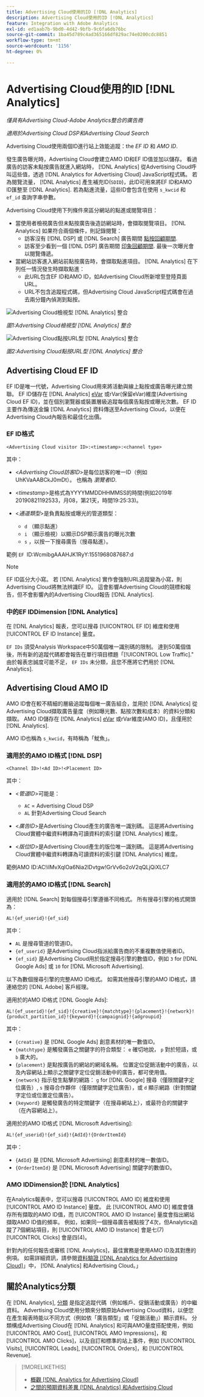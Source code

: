 ```yaml
---
title: Advertising Cloud使用的ID [!DNL Analytics]
description: Advertising Cloud使用的ID [!DNL Analytics]
feature: Integration with Adobe Analytics
exl-id: ed1aab7b-9bd0-4d42-9bfb-9c6fa6db76bc
source-git-commit: 1ba45d789c4ad365166df829ac74e0200cdc8851
workflow-type: tm+mt
source-wordcount: '1156'
ht-degree: 0%

---
```


# Advertising Cloud使用的ID [!DNL Analytics]

*僅具有Advertising Cloud-Adobe Analytics整合的廣告商*

*適用於Advertising Cloud DSP和Advertising Cloud Search*

Advertising Cloud使用兩個ID進行站上效能追蹤：the *EF ID* 和 *AMO ID*.

發生廣告曝光時，Advertising Cloud會建立AMO ID和EF ID值並加以儲存。 看過廣告的訪客未點按廣告就進入網站時， [!DNL Analytics] 從Advertising Cloud呼叫這些值，透過 [!DNL Analytics for Advertising Cloud] JavaScript程式碼。 若為閱覽流量， [!DNL Analytics] 產生補充ID(`SDID`)，此ID可用來將EF ID和AMO ID匯整至 [!DNL Analytics]. 若為點進流量，這些ID會包含在使用 `s_kwcid` 和 `ef_id` 查詢字串參數。

Advertising Cloud使用下列條件來區分網站的點進或閱覽項目：

* 當使用者檢視廣告但未點按廣告後造訪網站時，會擷取閱覽項目。 [!DNL Analytics] 如果符合兩個條件，則記錄閱覽：
   * 訪客沒有 [!DNL DSP] 或 [!DNL Search] 廣告期間 [點按回顧期間](#lookback-a4adc).
   * 訪客至少看到一個 [!DNL DSP] 廣告期間 [印象回顧期間](#lookback-a4adc). 最後一次曝光會以閱覽傳遞。
* 當網站訪客進入網站前點按廣告時，會擷取點進項目。 [!DNL Analytics] 在下列任一情況發生時擷取點進：
   * 此URL包含EF ID和AMO ID，如Advertising Cloud所新增至登陸頁面URL。
   * URL不包含追蹤程式碼，但Advertising Cloud JavaScript程式碼會在過去兩分鐘內偵測到點按。

![Advertising Cloud檢視型 [!DNL Analytics] 整合](/help/integrations/assets/a4adc-view-through-process.png)

*圖1:Advertising Cloud檢視型 [!DNL Analytics] 整合*

![Advertising Cloud點按URL型 [!DNL Analytics] 整合](/help/integrations/assets/a4adc-click-through-process.png)

*圖2:Advertising Cloud點按URL型 [!DNL Analytics] 整合*

## Advertising Cloud EF ID

EF ID是唯一代號，Advertising Cloud用來將活動與線上點按或廣告曝光建立關聯。 EF ID儲存在 [!DNL Analytics] [eVar](https://experienceleague.adobe.com/docs/analytics/components/dimensions/evar.html) 或rVar(保留eVar)維度(Advertising Cloud EF ID)，並在個別瀏覽器或裝置層級追蹤每個廣告點按或曝光次數。 EF ID主要作為傳送金鑰 [!DNL Analytics] 資料傳送至Advertising Cloud，以便在Advertising Cloud內報告和最佳化出價。

### EF ID格式

```<Advertising Cloud visitor ID>:<timestamp>:<channel type>```

<!-- <*Advertising Cloud visitor ID*>:<*timestamp*>:<*channel type*> -->

其中：

* &lt;*Advertising Cloud訪客ID*>是每位訪客的唯一ID（例如UhKVaAABCkJ0mDt）。 也稱為 *瀏覽者ID*.

* &lt;*timestamp*>是格式為YYYYMMDDHHMMSS的時間(例如2019年20190821192533，月08，第21天，時間19:25:33)。

* &lt;*通道類型*>是負責點按或曝光的管道類型：

   * `d` （顯示點進）
   * `i` （顯示檢視）以顯示DSP顯示廣告的曝光次數
   * `s` ，以按一下搜尋廣告（搜尋點進）。

範例 `EF `ID:WcmibgAAAHJK1RyY:1551968087687:d

>[!NOTE]
>
>EF ID區分大小寫。 若 [!DNL Analytics] 實作會強制URL追蹤變為小寫，則Advertising Cloud將無法辨識EF ID。 這會影響Advertising Cloud的競標和報告，但不會影響內的Advertising Cloud報告 [!DNL Analytics].

### 中的EF IDDimension [!DNL Analytics]

在 [!DNL Analytics] 報表，您可以搜尋 [!UICONTROL EF ID] 維度和使用 [!UICONTROL EF ID Instance] 量度。

`EF IDs` 須受Analysis Workspace中50萬個唯一識別碼的限制。 達到50萬個值後，所有新的追蹤代碼都會報告在單行項目標題「[!UICONTROL Low Traffic].&quot; 由於報表忠誠度可能不足， `EF IDs` 未分類，且您不應將它們用於 [!DNL Analytics].

## Advertising Cloud AMO ID

AMO ID會在較不精細的層級追蹤每個唯一廣告組合，並用於 [!DNL Analytics] 從Advertising Cloud擷取廣告量度（例如曝光數、點按次數和成本）的資料分類和擷取。 AMO ID儲存在 [!DNL Analytics] [eVar](https://experienceleague.adobe.com/docs/analytics/components/dimensions/evar.html) 或rVar維度(AMO ID)，且僅用於 [!DNL Analytics].

AMO ID也稱為 `s_kwcid`，有時稱為「魷魚」。

### 適用於的AMO ID格式 [!DNL DSP]

```<Channel ID>!<Ad ID>!<Placement ID>```

其中：

* &lt;*管道ID*>可能是：

   * `AC` = Advertising Cloud DSP
   * `AL` 針對Advertising Cloud Search

* &lt;*廣告ID*>是Advertising Cloud產生的廣告唯一識別碼。 這是將Advertising Cloud實體中繼資料轉譯為可讀資料的索引鍵 [!DNL Analytics] 維度。

* &lt;*版位ID*>是Advertising Cloud產生的版位唯一識別碼。 這是將Advertising Cloud實體中繼資料轉譯為可讀資料的索引鍵 [!DNL Analytics] 維度。

<!-- <*Channel ID*>!<*Ad ID*>!<*Placement ID*>

where:

* <*Channel ID*> may be:

    * `AC` = Advertising Cloud DSP
    * `AL` for Advertising Cloud Search

* <*Ad ID*> is used an Advertising Cloud-generated unique identifier for an ad. It serves as a key for translating Advertising Cloud entity metadata into readable [!DNL Analytics] dimensions.

* <*Placement ID*> is an Advertising Cloud-generated unique identifier for an placement. It serves as a key for translating Advertising Cloud entity metadata into readable [!DNL Analytics] dimensions.
 -->

範例AMO ID:AC!iIMvXqlOa6Nia2lDvtgw!GrVv6o2oV2qQLjQiXLC7

### 適用於的AMO ID格式 [!DNL Search]

適用於 [!DNL Search] 對每個搜尋引擎遵循不同格式。 所有搜尋引擎的格式開頭為：

```AL!{ef_userid}!{ef_sid}```

其中：

* `AL` 是搜尋管道的管道ID。
* `{ef_userid}` 是Advertising Cloud指派給廣告商的不重複數值使用者ID。
* `{ef_sid}` 是Advertising Cloud用於指定搜尋引擎的數值ID，例如 `3` for [!DNL Google Ads] 或 `10` for [!DNL Microsoft Advertising].

以下為數個搜尋引擎的完整AMO ID格式。 如需其他搜尋引擎的AMO ID格式，請連絡您的 [!DNL Adobe] 客戶經理。

適用於的AMO ID格式 [!DNL Google Ads]:

```AL!{ef_userid}!{ef_sid}!{creative}!{matchtype}!{placement}!{network}!{product_partition_id}!{keyword}!{campaignid}!{adgroupid}```

其中：

* `{creative}` 是 [!DNL Google Ads] 創意素材的唯一數值ID。
* `{matchtype}` 是觸發廣告之關鍵字的符合類型： `e` 確切地說， `p` 對於短語，或 `b` 廣大的。
* `{placement}` 是點按廣告的網站的網域名稱。 位置定位促銷活動中的廣告，以及內容網站上顯示之關鍵字定位促銷活動中的廣告，都可使用值。
* `{network}` 指示發生點擊的網路：  `g` for [!DNL Google] 搜尋（僅限關鍵字定位廣告）, `s` 搜尋合作夥伴（僅限關鍵字定位廣告），或 `d` 顯示網路（針對關鍵字定位或位置定位廣告）。
* `{keyword}` 是觸發廣告的特定關鍵字（在搜尋網站上），或最符合的關鍵字（在內容網站上）。

適用於的AMO ID格式 [!DNL Microsoft Advertising]:

```AL!{ef_userid}!{ef_sid}!{AdId}!{OrderItemId}```

其中：

* `{AdId}` 是 [!DNL Microsoft Advertising] 創意素材的唯一數值ID。
* `{OrderItemId}` 是 [!DNL Microsoft Advertising] 關鍵字的數值ID。

### AMO IDDimension於 [!DNL Analytics]

在Analytics報表中，您可以搜尋 [!UICONTROL AMO ID] 維度和使用 [!UICONTROL AMO ID Instance] 量度。 此 [!UICONTROL AMO ID] 維度會儲存所有擷取的AMO ID值，而 [!UICONTROL AMO ID Instance] 量度會指出網站擷取AMO ID值的頻率。 例如，如果同一個搜尋廣告被點按了4次，但Analytics追蹤了7個網站項目，則 [!UICONTROL AMO ID Instance] 會是七(7) [!UICONTROL Clicks] 會是四(4)。

針對內的任何報告或審核 [!DNL Analytics]，最佳實務是使用AMO ID及其對應的例項。 如需詳細資訊，請參閱[資料驗證 [!DNL Analytics for Advertising Cloud]](data-variances.md#data-validation)」中， [!DNL Analytics] 和Advertising Cloud。」

## 關於Analytics分類

在 [!DNL Analytics], [分類](https://experienceleague.adobe.com/docs/analytics/components/classifications/c-classifications.html) 是指定追蹤代碼（例如帳戶、促銷活動或廣告）的中繼資料。 Advertising Cloud使用分類來分類原始Advertising Cloud資料，以便您在產生報表時能以不同方式（例如依「廣告類型」或「促銷活動」）顯示資料。 分類構成Advertising Cloud在 [!DNL Analytics] 和可與AMO量度搭配使用，例如 [!UICONTROL AMO Cost], [!UICONTROL AMO Impressions]，和 [!UICONTROL AMO Clicks]，以及自訂和標準的站上事件，例如 [!UICONTROL Visits], [!UICONTROL Leads], [!UICONTROL Orders]，和 [!UICONTROL Revenue].

>[!MORELIKETHIS]
>
>* [概觀 [!DNL Analytics for Advertising Cloud]](overview.md)
>* [之間的預期資料差異 [!DNL Analytics] 和Advertising Cloud](data-variances.md)

